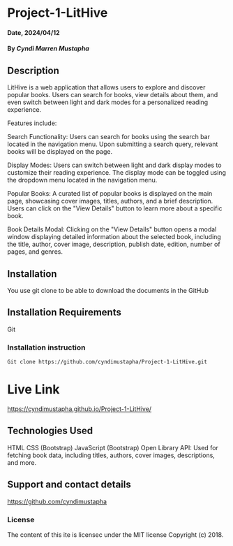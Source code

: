 # Project-1-LitHive

#### Date, 2024/04/12

#### By *Cyndi Marren Mustapha*

## Description
LitHive is a web application that allows users to explore and discover popular books. Users can search for books, view details about them, and even switch between light and dark modes for a personalized reading experience.

Features include:

Search Functionality: Users can search for books using the search bar located in the navigation menu. Upon submitting a search query, relevant books will be displayed on the page.

Display Modes: Users can switch between light and dark display modes to customize their reading experience. The display mode can be toggled using the dropdown menu located in the navigation menu.

Popular Books: A curated list of popular books is displayed on the main page, showcasing cover images, titles, authors, and a brief description. Users can click on the "View Details" button to learn more about a specific book.

Book Details Modal: Clicking on the "View Details" button opens a modal window displaying detailed information about the selected book, including the title, author, cover image, description, publish date, edition, number of pages, and genres.

## Installation
You use git clone to be able to download the documents in the GitHub

## Installation Requirements
Git

### Installation instruction 
```
Git clone https://github.com/cyndimustapha/Project-1-LitHive.git

```

# Live Link
https://cyndimustapha.github.io/Project-1-LitHive/

## Technologies Used
HTML
CSS (Bootstrap)
JavaScript (Bootstrap)
Open Library API: Used for fetching book data, including titles, authors, cover images, descriptions, and more.

## Support and contact details
https://github.com/cyndimustapha

### License
The content of this ite is licensec under the MIT license Copyright (c) 2018.
